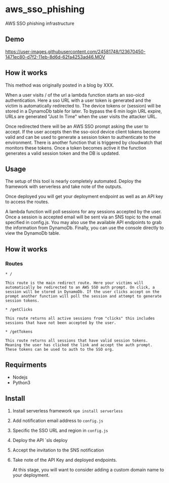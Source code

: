 



# aws_sso_phishing
AWS SSO phishing infrastructure 


## Demo

https://user-images.githubusercontent.com/24581748/123670450-1471ec80-d7f2-11eb-8d6d-62fa4253ad46.MOV

## How it works 

This method was originally posted in a blog by XXX.

When a user visits / of the url a lambda function starts an sso-oicd authentication. Here a sso URL with a user token is generated and the victim is automatically redirected to. The device tokens or (session) will be stored in a DynamoDb table for later. To bypass the 6 min login URL expire, URLs are generated "Just In Time" when the user visits the attacker URL. 

Once redirected there will be an AWS SSO prompt asking the user to accept. If the user accepts then the sso-oicd device client tokens become valid and can be used to generate a session token to authenticate to the environment. There is another function that is triggered by cloudwatch that monitors these tokens. Once a token becomes active it the function generates a valid session token and the DB is updated.



## Usage

The setup of this tool is nearly completely automated. Deploy the framework with serverless and take note of the outputs. 

Once deployed you will get your deployment endpoint as well as an API key to access the routes. 

A lambda function will poll sessions for any sessions accepted by the user. Once a session is accepted email will be sent via an SNS topic to the email specified in config.js. You may also use the available API endpoints to grab the information from DynamoDb. Finally, you can use the console directly to view the DynamoDb table.


## How it works

### Routes
    * / 

    This route is the main redirect route. Here your victims will automatically be redirected to an AWS SSO auth prompt. On click, a session will be stored in DynamoDb. If the user clicks accept on the prompt another function will poll the session and attempt to generate session tokens.

    * /getClicks

    This route returns all active sessions from "clicks" this includes sessions that have not been accepted by the user. 

    * /getTokens

    This route returns all sessions that have valid session tokens. Meaning the user has clicked the link and accept the auth prompt. These tokens can be used to auth to the SSO org.

## Requirments 

* Nodejs
* Python3


## Install 

1. Install serverless framework 
    `npm install serverless`

2. Add notification email address to `config.js`

3. Specific the SSO URL and region in `config.js`

3. Deploy the API
    `sls deploy

4. Accept the invitation to the SNS notification

5. Take note of the API Key and deployed endpoints. 

    At this stage, you will want to consider adding a custom domain name to your deployment. 
